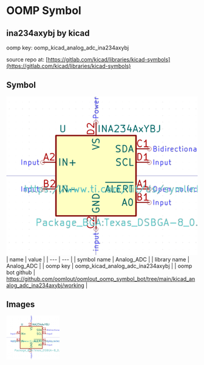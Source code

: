 # OOMP Symbol  
## ina234axybj  by kicad  
  
oomp key: oomp_kicad_analog_adc_ina234axybj  
  
source repo at: [https://gitlab.com/kicad/libraries/kicad-symbols](https://gitlab.com/kicad/libraries/kicad-symbols)  
## Symbol  
  
[![working.png](working_600.png)](working.png)  
| name | value | 
| --- | --- | 
| symbol name | Analog_ADC | 
| library name | Analog_ADC | 
| oomp key | oomp_kicad_analog_adc_ina234axybj | 
| oomp bot github | https://github.com/oomlout/oomlout_oomp_symbol_bot/tree/main/kicad_analog_adc_ina234axybj/working | 
## Images  
  
[![working.png](working_140.png)](working.png)  
